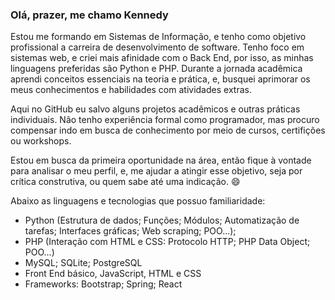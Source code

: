  ### Olá, prazer, me chamo Kennedy
 
Estou me formando em Sistemas de Informação, e tenho como 
objetivo profissional a carreira de desenvolvimento de software.
Tenho foco em sistemas web, e criei mais afinidade com o
Back End, por isso, as minhas linguagens preferidas são Python e PHP. 
Durante a jornada acadêmica aprendi conceitos essenciais na teoria
e prática, e, busquei aprimorar os meus conhecimentos e habilidades com atividades extras.

Aqui no GitHub eu salvo alguns projetos acadêmicos e outras práticas individuais.
Não tenho experiência formal como programador, mas procuro compensar indo em busca de conhecimento por meio de cursos, certifições ou workshops.

Estou em busca da primeira oportunidade na área, então fique à vontade para analisar 
o meu perfil, e, me ajudar a atingir esse objetivo, seja por crítica construtiva, ou quem sabe até uma indicação. :smile:

Abaixo as linguagens e tecnologias que possuo familiaridade:

- Python (Estrutura de dados; Funções; Módulos; Automatização de tarefas; Interfaces gráficas; Web scraping; POO...);
- PHP (Interação com HTML e CSS: Protocolo HTTP; PHP Data Object; POO...)
- MySQL; SQLite; PostgreSQL
- Front End básico, JavaScript, HTML e CSS
- Frameworks: Bootstrap; Spring; React


 